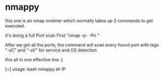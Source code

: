 # nmappy

this one is an nmap oneliner which normally takes up 2 commands to get executed.

it's doing a full Port scan First "nmap -p- -Pn <IP>"
  
After we got all the ports, the command will scan every found port with tags "-sC" and "-sV" for service and OS detection

this all in one effective line :)
 
 
 [+] usage: bash nmappy.sh IP 
